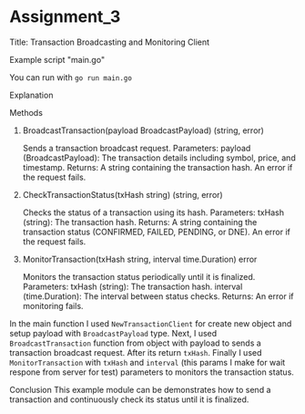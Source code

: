 # Assignment_3

Title: Transaction Broadcasting and Monitoring Client

Example script "main.go"

You can run with `go run main.go`

Explanation

Methods

1. BroadcastTransaction(payload BroadcastPayload) (string, error)

   Sends a transaction broadcast request.
   Parameters:
   payload (BroadcastPayload): The transaction details including symbol, price, and timestamp.
   Returns:
   A string containing the transaction hash.
   An error if the request fails.

2. CheckTransactionStatus(txHash string) (string, error)

   Checks the status of a transaction using its hash.
   Parameters:
   txHash (string): The transaction hash.
   Returns:
   A string containing the transaction status (CONFIRMED, FAILED, PENDING, or DNE).
   An error if the request fails.

3. MonitorTransaction(txHash string, interval time.Duration) error

   Monitors the transaction status periodically until it is finalized.
   Parameters:
   txHash (string): The transaction hash.
   interval (time.Duration): The interval between status checks.
   Returns:
   An error if monitoring fails.

In the main function
I used `NewTransactionClient` for create new object and setup payload with `BroadcastPayload` type. Next, I used `BroadcastTransaction` function from object with payload to sends a transaction broadcast request. After its return `txHash`. Finally I used `MonitorTransaction` with `txHash` and `interval` (this params I make for wait respone from server for test) parameters to monitors the transaction status.

Conclusion
This example module can be demonstrates how to send a transaction and continuously check its status until it is finalized.

